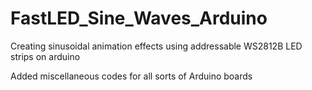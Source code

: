 # FastLED_Sine_Waves_Arduino
Creating sinusoidal animation effects using addressable WS2812B LED strips on arduino

Added miscellaneous codes for all sorts of Arduino boards 